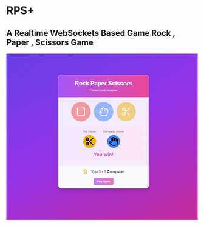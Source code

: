 # RPS+
## A Realtime WebSockets Based Game Rock , Paper , Scissors Game

![img](https://github.com/AshutoshDM1/RPS/blob/main/apps/web/public/image.png)
